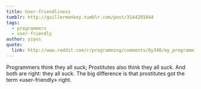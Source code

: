 ```yaml
---
title: User-friendliness
tumblr: http://guillermonkey.tumblr.com/post/3144201044
tags:
  - programmers
  - user-friendly
author: yiyus
quote:
  link: http://www.reddit.com/r/programming/comments/8y348/my_programming_quotes_file_was_well_received_when/c0aspwo
---
```


Programmers think they all suck; Prostitutes also think they all suck. And both are right: they all suck. The big difference is that prostitutes got the term «user-friendly» right.
